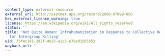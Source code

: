 ```yaml
---
content_type: external-resource
external_url: http://psycnet.apa.org/record/2006-07099-006
has_external_license_warning: true
license: https://en.wikipedia.org/wiki/All_rights_reserved
status: ''
title: 'Not Quite Human: Infrahumanization in Response to Collective Responsibility
  for Intergroup Killing'
uid: 33f4c181-2d2f-4925-a1c3-e78ed1565b52
wayback_url: ''
---
```

